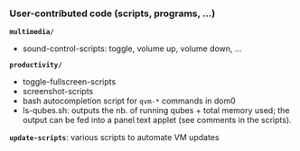 ### User-contributed code (scripts, programs, ...)

**`multimedia/`**

- sound-control-scripts: toggle, volume up, volume down, ...

**`productivity/`**

- toggle-fullscreen-scripts
- screenshot-scripts
- bash autocompletion script for `qvm-*` commands in dom0
- ls-qubes.sh: outputs the nb. of running qubes + total memory used; the output can be fed into a panel text applet (see comments in the scripts).

**`update-scripts`**: various scripts to automate VM updates
